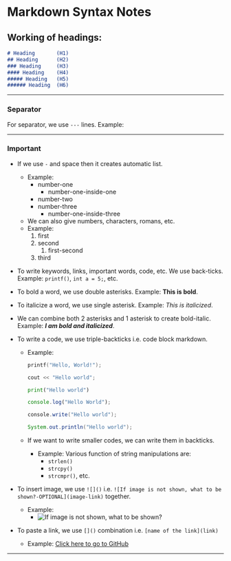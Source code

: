 # Markdown Syntax Notes

## Working of headings:
```markdown
# Heading       (H1)
## Heading      (H2)
### Heading     (H3)
#### Heading    (H4)
##### Heading   (H5)
###### Heading  (H6)
```


---

### Separator 
For separator, we use  ``---`` lines.
Example:

---
### Important
- If we use ``-`` and space then it creates automatic list.
    - Example: 
        - number-one
            - number-one-inside-one
        - number-two
        - number-three
            - number-one-inside-three
    - We can also give numbers, characters, romans, etc.
    - Example:
        1. first
        2. second
            1. first-second
        3. third

- To write keywords, links, important words, code, etc. We use back-ticks. Example: ``printf()``, ``int a = 5;``, etc.
- To bold a word, we use double asterisks. Example: **This is bold**.
- To italicize a word, we use single asterisk. Example: *This is italicized*.
- We can combine both 2 asterisks and 1 asterisk to create bold-italic. Example: ***I am bold and italicized***.
- To write a code, we use triple-backticks i.e. code block markdown. 
    - Example:
        ```c
        printf("Hello, World!");
        ```

        ```cpp
        cout << "Hello world";
        ```

        ```python
        print("Hello world")
        ```

        ```js
        console.log("Hello World");
        ```

        ```c#
        console.write("Hello world");
        ```

        ```java
        System.out.println("Hello world");
        ```
    - If we want to write smaller codes, we can write them in backticks. 
        - Example: Various function of string manipulations are:
            - ``strlen()``
            - ``strcpy()``
            - ``strcmpr()``, etc.
- To insert image, we use ``![]()`` i.e. ``![If image is not shown, what to be shown?-OPTIONAL](image-link)`` together. 
    - Example:
        - ![If image is not shown, what to be shown?](image-1.png)
- To paste a link, we use ``[]()`` combination i.e. ``[name of the link](link)``
    - Example: [Click here to go to GitHub](https://github.com/)

---


